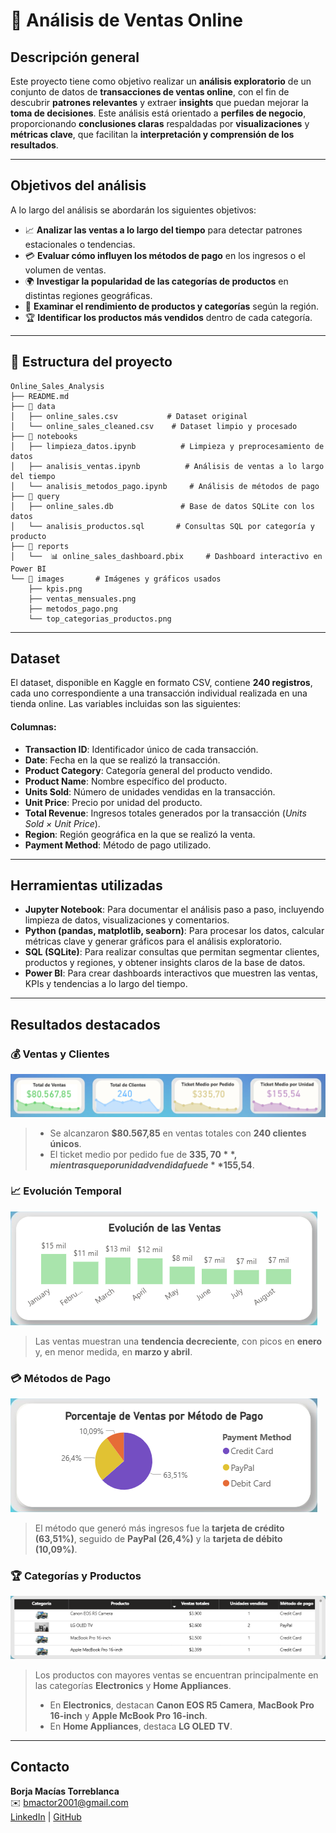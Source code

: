 # 🛒 Análisis de Ventas Online

## Descripción general

Este proyecto tiene como objetivo realizar un **análisis exploratorio** de un conjunto de datos de **transacciones de ventas online**, con el fin de descubrir **patrones relevantes** y extraer **insights** que puedan mejorar la **toma de decisiones**. Este análisis está orientado a **perfiles de negocio**, proporcionando **conclusiones claras** respaldadas por **visualizaciones** y **métricas clave**, que facilitan la **interpretación y comprensión de los resultados**.

--------

## Objetivos del análisis

A lo largo del análisis se abordarán los siguientes objetivos:

- 📈 **Analizar las ventas a lo largo del tiempo** para detectar patrones estacionales o tendencias.
- 💳 **Evaluar cómo influyen los métodos de pago** en los ingresos o el volumen de ventas.
- 🌍 **Investigar la popularidad de las categorías de productos** en distintas regiones geográficas.
- 📌 **Examinar el rendimiento de productos y categorías** según la región.
- 🏆 **Identificar los productos más vendidos** dentro de cada categoría.

--------

## 📂 Estructura del proyecto

```
Online_Sales_Analysis
├── README.md
├── 📁 data
│   ├── online_sales.csv           # Dataset original
│   └── online_sales_cleaned.csv    # Dataset limpio y procesado
├── 📁 notebooks
│   ├── limpieza_datos.ipynb          # Limpieza y preprocesamiento de datos
│   ├── analisis_ventas.ipynb          # Análisis de ventas a lo largo del tiempo
│   └── analisis_metodos_pago.ipynb     # Análisis de métodos de pago
├── 📁 query
│   ├── online_sales.db               # Base de datos SQLite con los datos
│   └── analisis_productos.sql       # Consultas SQL por categoría y producto
├── 📁 reports
│   └──  📊 online_sales_dashboard.pbix     # Dashboard interactivo en Power BI 
└── 📁 images       # Imágenes y gráficos usados
    ├── kpis.png
    ├── ventas_mensuales.png
    ├── metodos_pago.png
    └── top_categorias_productos.png

```

--------

## Dataset

El dataset, disponible en Kaggle en formato CSV, contiene **240 registros**, cada uno correspondiente a una transacción individual realizada en una tienda online. Las variables incluidas son las siguientes:

#### **Columnas**:

- **Transaction ID**: Identificador único de cada transacción.  
- **Date**: Fecha en la que se realizó la transacción.  
- **Product Category**: Categoría general del producto vendido.  
- **Product Name**: Nombre específico del producto.  
- **Units Sold**: Número de unidades vendidas en la transacción.  
- **Unit Price**: Precio por unidad del producto.  
- **Total Revenue**: Ingresos totales generados por la transacción (*Units Sold × Unit Price*).  
- **Region**: Región geográfica en la que se realizó la venta.
- **Payment Method**: Método de pago utilizado.

--------

## Herramientas utilizadas

- **Jupyter Notebook**: Para documentar el análisis paso a paso, incluyendo limpieza de datos, visualizaciones y comentarios.  
- **Python (pandas, matplotlib, seaborn)**: Para procesar los datos, calcular métricas clave y generar gráficos para el análisis exploratorio.  
- **SQL (SQLite)**: Para realizar consultas que permitan segmentar clientes, productos y regiones, y obtener insights claros de la base de datos.  
- **Power BI**: Para crear dashboards interactivos que muestren las ventas, KPIs y tendencias a lo largo del tiempo.

--------

## Resultados destacados

### 💰 Ventas y Clientes 
![KPIs principales](images/kpis.png)
> - Se alcanzaron **$80.567,85** en ventas totales con **240 clientes únicos**.
> - El ticket medio por pedido fue de **$335,70** , mientras que por unidad vendida fue de **$155,54**.

### 📈 Evolución Temporal 
![Ventas por mes](images/ventas_mensuales.png)
> Las ventas muestran una **tendencia decreciente**, con picos en **enero** y, en menor medida, en **marzo y abril**.

### 💳 Métodos de Pago 
![Métodos de pago](images/metodos_pago.png)
> El método que generó más ingresos fue la **tarjeta de crédito (63,51%)**, seguido de **PayPal (26,4%)** y la **tarjeta de débito (10,09%)**.

### 🏆 Categorías y Productos 
![Top Productos](images/top_categorias_producto.png)
> Los productos con mayores ventas se encuentran principalmente en las categorías **Electronics** y **Home Appliances**.  
> - En **Electronics**, destacan **Canon EOS R5 Camera**, **MacBook Pro 16-inch** y **Apple McBook Pro 16-inch**.  
> - En **Home Appliances**, destaca **LG OLED TV**.

--------

## Contacto

**Borja Macías Torreblanca**  
✉️ bmactor2001@gmail.com  
[LinkedIn](https://www.linkedin.com/in/borjamacias) | [GitHub](https://github.com/bxrjamt)

 














